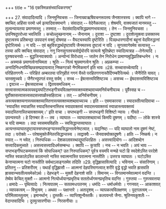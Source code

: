 +++
title = "16 एकस्मिन्नसंभवाधिकरणम्"

+++
27. संवादादित्यादि । जिनमुनिवचसः -- जिनाख्यऋषिवचनरूपस्य जैनशास्त्रस्य । क्वापि भागे -- क्वचित् अहिंसा परमो धर्म इत्यादिवाक्यभागे । संवादात् -- वेदेनैकत्वात् । शेषमपि, वाक्यजातं मानमस्तु --तुल्यन्यायतया प्रमाणमस्तु । तस्मात् -- वेदसंवादित्वसिद्धप्रमाणभावत्वात् । तेन -- जिनमुनिवचसा । उपनिषदुपरोध्या भवत्विति । कचोल्लुच्छनानाम् -- जैनानाम् । दुराशा -- दुष्टाशा । दुराशेत्युक्त्वा प्रसक्तस्य दुष्टत्वस्य प्रतिबन्द्या उपपादनं वक्तुं दोषमाह -- वैघट्यस्यापि दृष्टेरिति । पिञ्छधारणादीनां बहूनां वेदविरुद्धानां दृष्टेरित्यर्थः । न यदि -- एवं बहुविरुद्धार्थदृष्टावपि जैनमतस्य दुष्टत्वं न यदि । सुगतवागेवमेव सत्यास्तु -- तस्या अपि क्वचित् संवादात् । ननु जिनसुगतवचसोर्द्वयोरपि सत्यत्वे श्रुतिर्भ्रष्टा स्यादित्यत्राह --तेनेत्यादि । पुरुषवचनयोः -- बुद्धजिनवाक्ययोः । अन्योन्यं विरोधात् -- जातेन तेन निरोधेन प्रामाण्यबुद्धिप्रतिबन्धनेन । नः -- अस्माकं प्रमाणत्वेनाभिमता । श्रुतिः -- नित्यं श्रूयमाणत्वेन श्रुतिः । अप्रकम्प्या -- अनादिनिधनाविच्छिन्नसम्प्रदायत्वात् निष्कण्टको नैगमिकमार्ग इति भावः ॥28. सच्चासच्चेत्यादि । परिहितगगनैः -- परिहितं अम्बरतया परिगृहीतं गगनं यैस्ते परहितगगनास्तैर्दिगम्बरैरित्यर्थः । जैनैरिति यावत् । चस्समुच्चये । जैनैरभ्युपगतं वस्तु सर्वम् । सच्च -- ईषत्सत्त्वविशिष्टञ्च । असच्च -- ईषदसत्त्वविशिष्टञ्च । द्वयञ्ज -- ईषत्सदसच्च । द्वितयसमधिकम् -- सत्त्वासत्त्वात्मकावयवद्वयघटितभङ्गीत्रयविलक्षणमवक्तव्यशब्दवाच्यमनिर्वचनीयञ्च । पूर्वैस्सह च -- पूर्वोक्तसत्त्वासत्त्वसदसत्त्वपक्षैस्सहितञ्च । तत् -- अनिर्वचनीयम् । अस्त्यवक्तव्यनास्त्यवक्तव्यास्तिनास्त्यवक्तव्यशब्दवाच्यञ्च । इति -- एवमाकारया । स्यादस्तीत्यादिवाचा -- 'स्यादस्ति स्यान्नास्ति स्यादस्तिचनास्तिच स्यादवक्तव्यं स्यादस्त्यवक्तव्यं स्यान्नास्त्यवक्तव्यं स्यादस्तिनास्तिचावक्तव्यम्।' इति वाचा । सप्तभङ्गी -- सप्तभङ्गी विशिष्टो न्यायः । गीयते -- उपन्यस्यते । हे दिगम्बर ते -- तव । व्याघातः -- व्याघातशब्दवाच्यं किमपि दूषणम् । यदीष्टः -- लोके शास्त्रे च यदि सम्मतः । तदा स्वसमयविहतिः -- स्वसिद्धान्तव्याघातः । अत्यन्तव्याघातदुष्टायास्सप्तभङ्ग्यास्स्वसिद्धान्तत्वेनेष्टत्वात् । यद्यनिष्टः -- यदि व्याघातो नाम दूषणं नेष्टं, तदा । परोक्तेः -- परेषामुक्तेर्जैनेतरसिद्धान्तस्य । त्वद्वाक्यैः -- जैनवाक्योक्तदूषणैः । क्षतिः -- निष्कर्षः। न स्यात् -- न भवेत् । निरुपधिकः -- देशकालावस्थाद्युपाधिरहितः । असत्त्वादियोगः -- आदिशब्देन सत्त्वादिकमुच्यते । असत्त्वसत्त्वादिधर्मसम्बन्धः । क्वापि -- कुत्रापि । नच -- न भवति । अयं भावः -- सप्तभङ्गीघटकमसत्त्वं किं सोपाधिकम्? उत निरुपाधिकम्? पूर्वत्र वयमपि मन्महे घटो हि स्वदेशेऽस्ति परदेशे नास्ति स्वकालेऽस्ति कालान्तरे नास्ति स्वात्मनास्ति परात्मना नास्तीति । उत्तरत्र व्याघातः । घटोऽस्ति केनाप्यात्मना घटो नास्तीति सर्वथाऽसङ्गतमेव तदिति ॥29. वृद्धिह्रासावित्यादि । भविनाम् -- संसारिणाम् । प्रतितनु -- प्रतिशरीरम् । यथार्हं वृद्धिह्रासौ -- आत्मनां देहपरिमाणत्वात् शरीरे वृद्धे वृद्धो भवति ह्रासवति ह्रासवान्भवतीत्ययमेकोऽर्थः । देहभङ्गे -- मुक्तौ देहनाशे सति । विमानम् -- विगतमानमेवात्मानं वदन्ति । तेष्वेव केचित् मुक्तौ -- आत्मनो नित्योर्ध्वयानप्रभृतिच सततोर्ध्वगमनप्रभृतिच वदन्ति । गुरुतया -- गुरुत्ववत्तया । क्षमादेः -- पृथिव्यादेः । नित्यपातम् -- सततमधःपतनम् । धर्मादेः -- धर्माधर्मयोः । गगनवत् -- आकाशवत् । व्यापकत्वम् -- विभुत्वम् । अथवा -- पक्षान्तरे । अतादृशम् -- व्यापकत्वविलक्षणम् । पुद्गलत्वम् -- परिमितवस्तुत्वम् । इमानर्थान् । दुस्तर्कैः -- व्याप्तिशून्यैस्तर्कैः । कल्पयन्तो जैनाः. श्रुतिनयकुशलैः -- वेदान्तवादिभिः । दूरमुत्सारणीयाः -- निरसनीयाः ॥